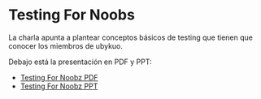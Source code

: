 <!-- TITLE: Testing For Noobs -->
<!-- SUBTITLE: Archivos de la charla sobre testing -->

# Testing For Noobs
La charla apunta a plantear conceptos básicos de testing que tienen que conocer los miembros de ubykuo.

Debajo está la presentación en PDF y PPT:

* [Testing For Noobz PDF](/uploads/presentaciones/testing-for-noobz.pdf "Testing For Noobz")
* [Testing For Noobz PPT](/uploads/presentaciones/testing-for-n-00-bz.pptx "Testing For N 00 Bz")